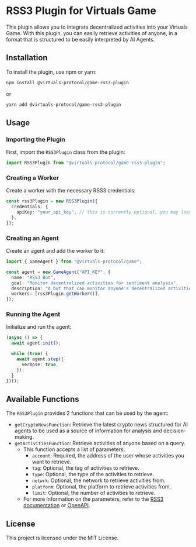 # RSS3 Plugin for Virtuals Game

This plugin allows you to integrate decentralized activities into your Virtuals Game. With this plugin, you can easily retrieve activities of anyone, in a format that is structured to be easily interpreted by AI Agents.

## Installation

To install the plugin, use npm or yarn:

```bash
npm install @virtuals-protocol/game-rss3-plugin
```

or

```bash
yarn add @virtuals-protocol/game-rss3-plugin
```

## Usage

### Importing the Plugin

First, import the `RSS3Plugin` class from the plugin:

```typescript
import RSS3Plugin from "@virtuals-protocol/game-rss3-plugin";
```

### Creating a Worker

Create a worker with the necessary RSS3 credentials:

```typescript
const rss3Plugin = new RSS3Plugin({
  credentials: {
    apiKey: "your_api_key", // this is currently optional, you may leave it empty
  },
});
```

### Creating an Agent

Create an agent and add the worker to it:

```typescript
import { GameAgent } from "@virtuals-protocol/game";

const agent = new GameAgent("API_KEY", {
  name: "RSS3 Bot",
  goal: "Monitor decentralized activities for sentiment analysis",
  description: "A bot that can monitor anyone's decentralized activities",
  workers: [rss3Plugin.getWorker()],
});
```

### Running the Agent

Initialize and run the agent:

```typescript
(async () => {
  await agent.init();

  while (true) {
    await agent.step({
      verbose: true,
    });
  }
})();
```

## Available Functions

The `RSS3Plugin` provides 2 functions that can be used by the agent:

- `getCryptoNewsFunction`: Retrieve the latest crypto news structured for AI agents to be used as a source of information for analysis and decision-making.
- `getActivitiesFunction`: Retrieve activities of anyone based on a query.
  - This function accepts a list of parameters:
    - `account`: Required, the address of the user whose activities you want to retrieve.
    - `tag`: Optional, the tag of activities to retrieve.
    - `type`: Optional, the type of the activities to retrieve.
    - `netwrk`: Optional, the network to retrieve activities from.
    - `platform`: Optional, the platform to retrieve activities from.
    - `limit`: Optional, the number of activities to retrieve.
  - For more information on the parameters, refer to the [RSS3 documentation](https://docs.rss3.io/) or [OpenAPI](https://petstore.swagger.io/?url=https://gi.rss3.io/docs/openapi.json#/DSL/getAccountActivities).

## License

This project is licensed under the MIT License.

